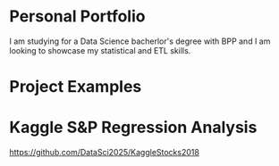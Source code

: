 # Personal Portfolio
I am studying for a Data Science bacherlor's degree with BPP and I am looking to showcase my statistical and ETL skills.


# Project Examples

# Kaggle S&P Regression Analysis 

https://github.com/DataSci2025/KaggleStocks2018
